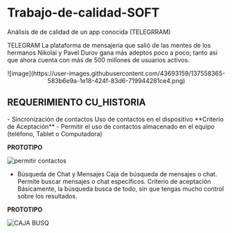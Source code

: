 # Trabajo-de-calidad-SOFT
Análisis de de calidad de un app conocida (TELEGRRAM)

TELEGRAM
La plataforma de mensajería que salió de las mentes de los hermanos Nikolai y Pavel Durov gana más adeptos poco a poco; tanto así que ahora cuenta con más de 500 millones de usuarios activos. 

<center>![image](https://user-images.githubusercontent.com/43693159/137558365-583b6e9a-1e18-424f-83d6-719944281ce4.png)</center>

<h2>REQUERIMIENTO CU_HISTORIA </h2>
- Sincronización de contactos 
Uso de contactos en el dispositivo
**Criterio de Aceptación**
- Permitir el uso de contactos almacenado en el equipo (teléfono, Tablet o Computadora) 

**PROTOTIPO**

![permitir contactos](https://user-images.githubusercontent.com/43693159/137547822-d4c10525-47f8-488a-bbae-1352db18e1d5.jpg)


- Búsqueda de Chat y Mensajes
Caja de búsqueda de mensajes o chat. Permite buscar mensajes o chat específicos. 
Criterio de aceptación
Básicamente, la búsqueda busca de todo, sin que tengas mucho control sobre los resultados.

**PROTOTIPO**

![CAJA BUSQ](https://user-images.githubusercontent.com/43693159/137548591-21ab8f9e-5ace-4d1b-a71a-fdbf27b58140.jpg)
 

